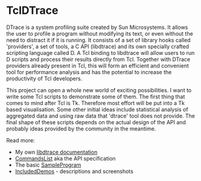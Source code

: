TclDTrace
=========

DTrace is a system profiling suite created by Sun Microsystems. 
It allows the user to profile a program without modifying its text, 
or even without the need to distract it if it is running. 
It consists of a set of library hooks called 'providers', 
a set of tools, a C API (libdtrace) 
and its own specially crafted scripting language called D. 
A Tcl binding to libdtrace will allow users to run D scripts and process their results directly from Tcl. 
Together with DTrace providers already present in Tcl, 
this will form an efficient and convenient tool for performance analysis 
and has the potential to increase the productivity of Tcl developers.

This project can open a whole new world of exciting possibilities. 
I want to write some Tcl scripts to demonstrate some of them. 
The first thing that comes to mind after Tcl is Tk. 
Therefore most effort will be put into a Tk based visualisation. 
Some other initial ideas include statistical analysis of aggregated data 
and using raw data that 'dtrace' tool does not provide. 
The final shape of these scripts depends on the actual design of the API 
and probably ideas provided by the community in the meantime.

Read more:

- My own [libdtrace documentation](http://dev.lrem.net/tcldtrace/wiki/LibDtrace)
- [CommandsList](http://dev.lrem.net/tcldtrace/wiki/CommandsList) aka the API specification
- The basic [SampleProgram](http://dev.lrem.net/tcldtrace/wiki/SampleProgram)
- [IncludedDemos](http://dev.lrem.net/tcldtrace/wiki/IncludedDemos) - descriptions and screenshots 
